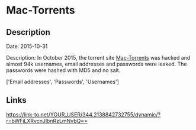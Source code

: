 # Mac-Torrents

## Description

Date: 2015-10-31

Description:
In October 2015, the torrent site <a href="http://www.mac-torrents.com" target="_blank" rel="noopener">Mac-Torrents</a> was hacked and almost 94k usernames, email addresses and passwords were leaked. The passwords were hashed with MD5 and no salt.


['Email addresses', 'Passwords', 'Usernames']

## Links

https://link-to.net/YOUR_USER/344.2138842732755/dynamic/?r=bWFjLXRvcnJlbnRzLmNvbQ==